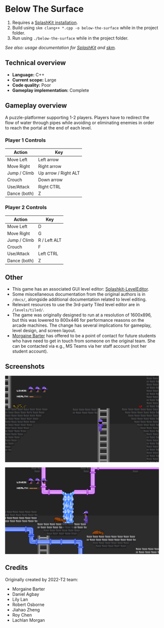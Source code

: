 # Below The Surface

1. Requires a [SplashKit installation](https://splashkit.io/installation/).
2. Build using `skm clang++ *.cpp -o below-the-surface` while in the project folder.
3. Run using `./below-the-surface` while in the project folder.

_See also: usage documentation for [SplashKit](https://splashkit.io/guides/using-splashkit/0-overview/) and [skm](https://github.com/splashkit/skm/blob/master/README.MD)._

## Technical overview

- **Language:** C++
- **Current scope:** Large
- **Code quality:** Poor
- **Gameplay implementation:** Complete

## Gameplay overview

A puzzle-platformer supporting 1-2 players. Players have to redirect the flow of water through pipes while avoiding or eliminating enemies in order to reach the portal at the end of each level.

### Player 1 Controls

| Action        | Key                  |
|---------------|----------------------|
| Move Left     | Left arrow           |
| Move Right    | Right arrow          |
| Jump / Climb  | Up arrow / Right ALT |
| Crouch        | Down arrow           |
| Use/Attack    | Right CTRL           |
| Dance (both)  | Z                    |

### Player 2 Controls

| Action        | Key                  |
|---------------|----------------------|
| Move Left     | D                    |
| Move Right    | G                    |
| Jump / Climb  | R / Left ALT         |
| Crouch        | F                    |
| Use/Attack    | Left CTRL            |
| Dance (both)  | Z                    |

## Other

- This game has an associated GUI level editor: [Splashkit-LevelEditor](https://github.com/thoth-tech/Splashkit-LevelEditor).
- Some miscellaneous documentation from the original authors is in `/docs/`, alongside additional documentation related to level editing.
- Relevant resources to use the 3rd-party Tiled level editor are in `/levels/tiled/`.
- The game was originally designed to run at a resolution of 1600x896, but this was lowered to 800x446 for performance reasons on the arcade machines. The change has several implications for gameplay, level design, and screen layout.
- [Morgaine Barter](https://github.com/MorgaineBarter) has offered to be a point of contact for future students who have need to get in touch from someone on the original team. She can be contacted via e.g., MS Teams via her staff account (not her student account).

## Screenshots

![](/documentation/screenshot-01.png)

![](/documentation/screenshot-02.png)

## Credits

Originally created by 2022-T2 team:

- Morgaine Barter
- Daniel Agbay
- Lily Lan
- Robert Osborne
- Jiahao Zheng
- Roy Chen
- Lachlan Morgan

